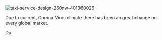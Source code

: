 ![taxi-service-design-260nw-401360026](https://user-images.githubusercontent.com/16584326/101976389-c3622880-3c12-11eb-9ad1-4ad993e912ce.jpg)


Due to current, Corona Virus climate there has been an great change on every global market.

Du
